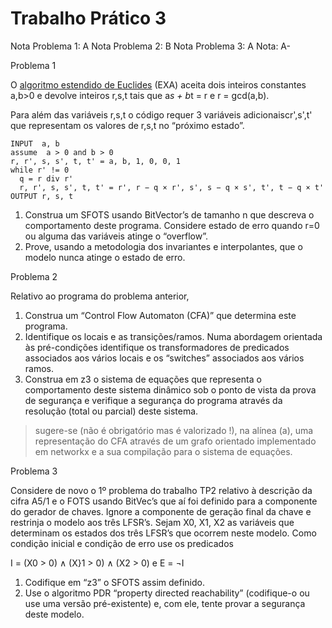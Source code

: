 # Trabalho Prático 3

Nota Problema 1: A
Nota Problema 2: B
Nota Problema 3: A
Nota: A-

Problema 1

O [algoritmo estendido de Euclides](https://en.wikipedia.org/wiki/Extended_Euclidean_algorithm) (EXA) aceita dois inteiros constantes a,b>0 e 
devolve inteiros r,s,t tais que a*s + b*t = r e r = gcd(a,b). 

Para além das variáveis r,s,t o código requer 3 variáveis adicionaiscr',s',t' que
representam os valores de r,s,t no “próximo estado”.
    
    INPUT  a, b
    assume  a > 0 and b > 0
    r, r', s, s', t, t' = a, b, 1, 0, 0, 1
    while r' != 0
      q = r div r'
      r, r', s, s', t, t' = r', r − q × r', s', s − q × s', t', t − q × t' 
    OUTPUT r, s, t
    


1. Construa um SFOTS usando BitVector’s de tamanho n que descreva o
comportamento deste programa.  Considere estado de erro quando r=0 ou
alguma das variáveis atinge o “overflow”.
3. Prove, usando a metodologia dos invariantes e interpolantes, que o modelo nunca
atinge o estado de erro.

Problema 2

Relativo ao programa do problema anterior,

1. Construa um “Control Flow Automaton (CFA)” que determina este programa.
2. Identifique os locais e as transições/ramos.  Numa abordagem orientada às
pré-condições  identifique os transformadores de predicados associados aos vários
 locais e os “switches” associados aos vários ramos. 
4. Construa em z3 o sistema de equações que representa o comportamento deste
sistema dinâmico sob o ponto de vista da prova de segurança e verifique a
segurança do programa através da resolução (total ou parcial) deste sistema.
> sugere-se (não é obrigatório mas é valorizado !), na alínea (a), uma representação do
CFA através de  um grafo orientado  implementado  em networkx  e a sua compilação
para o sistema de equações.
    
Problema 3

Considere de novo o 1º problema do trabalho TP2  relativo à descrição da cifra A5/1 e o
FOTS usando BitVec’s que aí foi definido para a componente do gerador de chaves. Ignore
a componente de geração final da chave e restrinja o modelo aos três LFSR’s. 
Sejam X0, X1, X2 as variáveis que determinam os estados dos três LFSR’s que ocorrem
neste modelo. Como condição inicial e condição de erro use os predicados

I = (X0 > 0) ∧ (X}1 > 0) ∧ (X2 > 0) e E = ¬I 

1. Codifique em “z3”  o SFOTS assim definido.
2. Use o algoritmo PDR “property directed reachability” (codifique-o ou use uma
versão pré-existente) e, com ele, tente provar a segurança deste modelo.
